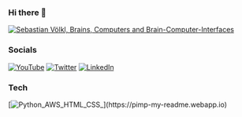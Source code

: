 ### Hi there 👋

[![Sebastian Völkl, Brains, Computers and Brain-Computer-Interfaces](https://pimp-my-readme.webapp.io/pimp-my-readme/wavy-banner?subtitle=Brains%2C%20Computers%20and%20Brain-Computer-Interfaces&title=Sebastian%20V%C3%B6lkl)](https://pimp-my-readme.webapp.io)
### Socials
[![YouTube](https://pimp-my-readme.webapp.io/pimp-my-readme/social-media?social=YouTube)](https://www.youtube.com/channel/UC0jU3uR_c6_o-EMShiwBpjA)
[![Twitter](https://pimp-my-readme.webapp.io/pimp-my-readme/social-media?social=Twitter)](https://twitter.com/basti_vkl)
[![LinkedIn](https://pimp-my-readme.webapp.io/pimp-my-readme/social-media?social=LinkedIn)](https://www.linkedin.com/in/sebastian-voelkl/)
### Tech
[![Python_AWS_HTML_CSS_](https://pimp-my-readme.webapp.io/pimp-my-readme/technology?technology=Python_AWS_HTML_CSS_)](https://pimp-my-readme.webapp.io)
